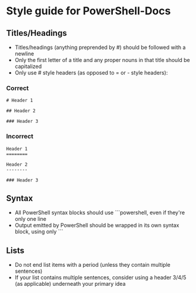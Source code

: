 # Style guide for PowerShell-Docs

## Titles/Headings

* Titles/headings (anything preprended by \#) should be followed with a newline
* Only the first letter of a title and any proper nouns in that title should be capitalized
* Only use \# style headers (as opposed to = or \- style headers):

### Correct

```
# Header 1

## Header 2

### Header 3
```

### Incorrect

```
Header 1
========

Header 2
--------

### Header 3
```

## Syntax

* All PowerShell syntax blocks should use ```powershell, even if they're only one line
* Output emitted by PowerShell should be wrapped in its own syntax block, using only ```

## Lists

* Do not end list items with a period (unless they contain multiple sentences)
* If your list contains multiple sentences, consider using a header 3/4/5 (as applicable) underneath your primary idea
